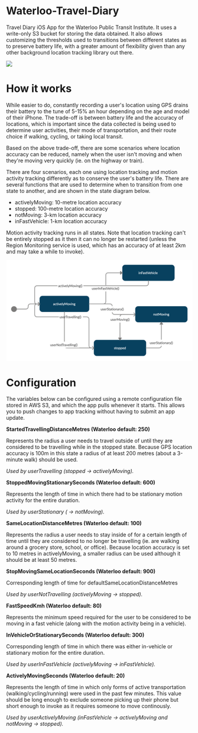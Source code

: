 # Waterloo-Travel-Diary
Travel Diary iOS App for the Waterloo Public Transit Institute. It uses a write-only S3 bucket for storing the data obtained. It also allows customizing the thresholds used to transitions between different states as to preserve battery life, with a greater amount of flexibility given than any other background location tracking library out there.

[![](http://img.youtube.com/vi/sF-S33bOrs0/0.jpg)](http://www.youtube.com/watch?v=sF-S33bOrs0 "Travel Diary Screenshot")


# How it works

While easier to do, constantly recording a user's location using GPS drains their battery to the tune of 5-15% an hour depending on the age and model of their iPhone. The trade-off is between battery life and the accuracy of locations, which is important since the data collected is being used to determine user activities, their mode of transportation, and their route choice if walking, cycling, or taking local transit.

Based on the above trade-off, there are some scenarios where location accuracy can be reduced, namely when the user isn't moving and when they're moving very quickly (ie. on the highway or train).

There are four scenarios, each one using location tracking and motion activity tracking differently as to conserve the user's battery life. There are several functions that are used to determine when to transition from one state to another, and are shown in the state diagram below.

* activelyMoving: 10-metre location accuracy
* stopped: 100-metre location accuracy
* notMoving: 3-km location accuracy
* inFastVehicle: 1-km location accuracy

Motion activity tracking runs in all states. Note that location tracking can't be entirely stopped as it then it can no longer be restarted (unless the Region Monitoring service is used, which has an accuracy of at least 2km and may take a while to invoke).


![](https://github.com/EddyIonescu/Waterloo-Travel-Diary/blob/master/Waterloo%20Travel%20Diary-2.png)


# Configuration

The variables below can be configured using a remote configuration file stored in AWS S3, and which the app pulls whenever it starts. This allows you to push changes to app tracking without having to submit an app update.


**StartedTravellingDistanceMetres (Waterloo default: 250)**

Represents the radius a user needs to travel outside of until they are considered to be travelling while in the stopped state. Because GPS location accuracy is 100m in this state a radius of at least 200 metres (about a 3-minute walk) should be used.

*Used by userTravelling (stopped -> activelyMoving).*
 

**StoppedMovingStationarySeconds (Waterloo default: 600)**

Represents the length of time in which there had to be stationary motion activity for the entire duration.

*Used by userStationary ( -> notMoving).*


**SameLocationDistanceMetres (Waterloo default: 100)**

Represents the radius a user needs to stay inside of for a certain length of time until they are considered to no longer be travelling (ie. are walking around a grocery store, school, or office). Because location accuracy is set to 10 metres in activelyMoving, a smaller radius can be used although it should be at least 50 metres.

**StopMovingSameLocationSeconds (Waterloo default: 900)**

Corresponding length of time for defaultSameLocationDistanceMetres

*Used by userNotTravelling (activelyMoving -> stopped).*


**FastSpeedKmh (Waterloo default: 80)**

Represents the minimum speed required for the user to be considered to be moving in a fast vehicle (along with the motion activity being in a vehicle).

**InVehicleOrStationarySeconds (Waterloo default: 300)**

Corresponding length of time in which there was either in-vehicle or stationary motion for the entire duration.

*Used by userInFastVehicle (activelyMoving -> inFastVehicle).*

    
**ActivelyMovingSeconds (Waterloo default: 20)**

Represents the length of time in which only forms of active transportation (walking/cycling/running) were used in the past few minutes.
This value should be long enough to exclude someone picking up their phone but short enough to invoke as it requires someone to move continously.

*Used by userActivelyMoving (inFastVehicle -> activelyMoving and notMoving -> stopped).*




